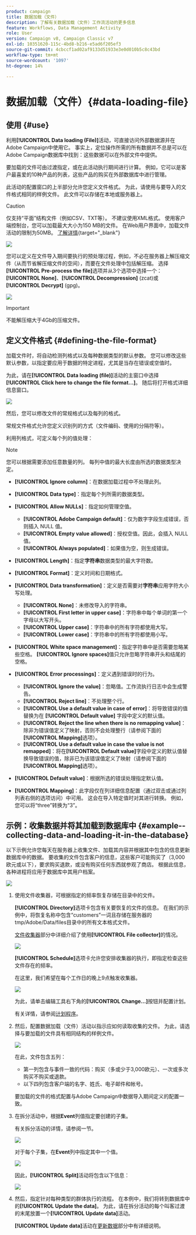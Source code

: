 ```yaml
---
product: campaign
title: 数据加载（文件）
description: 了解有关数据加载（文件）工作流活动的更多信息
feature: Workflows, Data Management Activity
role: User
version: Campaign v8, Campaign Classic v7
exl-id: 10351620-115c-4bd8-b216-e5ad6f205ef3
source-git-commit: 4cbccf1ad02af9133d51933e3e0d010b5c8c43bd
workflow-type: tm+mt
source-wordcount: '1097'
ht-degree: 14%

---
```


# 数据加载（文件）{#data-loading-file}



## 使用 {#use}

利用&#x200B;**[!UICONTROL Data loading (File)]**&#x200B;活动，可直接访问外部数据源并在Adobe Campaign中使用它。 事实上，定位操作所需的所有数据并不总是可以在Adobe Campaign数据库中找到：这些数据可以在外部文件中提供。

要加载的文件可由过渡指定，或在此活动执行期间进行计算。 例如，它可以是客户最喜爱的10种产品的列表，这些产品的购买在外部数据库中进行管理。

此活动的配置窗口的上半部分允许您定义文件格式。 为此，请使用与要导入的文件格式相同的样例文件。 此文件可以存储在本地或服务器上。

>[!CAUTION]
>
>仅支持“平面”结构文件（例如CSV、TXT等）。 不建议使用XML格式。 使用客户端控制台，您可以加载最大大小为150 MB的文件。 在Web用户界面中，加载文件活动的限制为50MB。 [了解详情](https://experienceleague.adobe.com/docs/campaign-web/v8/wf/design-workflows/load-file.html){target="_blank"}

![](assets/s_advuser_wf_etl_file.png)

您可以定义在文件导入期间要执行的预处理过程，例如，不必在服务器上解压缩文件（从而节省解压缩文件的空间），而要在文件处理中包括解压缩。 选择&#x200B;**[!UICONTROL Pre-process the file]**&#x200B;选项并从3个选项中选择一个：**[!UICONTROL None]**、**[!UICONTROL Decompression]** (zcat)或&#x200B;**[!UICONTROL Decrypt]** (gpg)。

![](assets/preprocessing-dataloading.png)

>[!IMPORTANT]
>
>不能解压缩大于4Gb的压缩文件。

## 定义文件格式 {#defining-the-file-format}

加载文件时，将自动检测列格式以及每种数据类型的默认参数。 您可以修改这些默认参数，以指定要应用于数据的特定进程，尤其是当存在错误或空值时。

为此，请在&#x200B;**[!UICONTROL Data loading (file)]**&#x200B;活动的主窗口中选择&#x200B;**[!UICONTROL Click here to change the file format...]**。 随后将打开格式详细信息窗口。

![](assets/file_loading_columns_format.png)

然后，您可以修改文件的常规格式以及每列的格式。

常规文件格式允许您定义识别列的方式（文件编码、使用的分隔符等）。

利用列格式，可定义每个列的值处理：

>[!NOTE]
>
>您可以根据需要添加任意数量的列。 每列中值的最大长度由所选的数据类型决定。

* **[!UICONTROL Ignore column]**：在数据加载过程中不处理此列。
* **[!UICONTROL Data type]**：指定每个列所需的数据类型。
* **[!UICONTROL Allow NULLs]**：指定如何管理空值。

   * **[!UICONTROL Adobe Campaign default]**：仅为数字字段生成错误，否则插入 NULL 值。
   * **[!UICONTROL Empty value allowed]**：授权空值。因此，会插入 NULL 值。
   * **[!UICONTROL Always populated]**：如果值为空，则生成错误。

* **[!UICONTROL Length]**：指定&#x200B;**字符串**&#x200B;数据类型的最大字符数。
* **[!UICONTROL Format]**：定义时间和日期格式。
* **[!UICONTROL Data transformation]**：定义是否需要对&#x200B;**字符串**&#x200B;应用字符大小写处理。

   * **[!UICONTROL None]**：未修改导入的字符串。
   * **[!UICONTROL First letter in upper case]**：字符串中每个单词的第一个字母以大写开头。
   * **[!UICONTROL Upper case]**：字符串中的所有字符都使用大写。
   * **[!UICONTROL Lower case]**：字符串中的所有字符都使用小写。

* **[!UICONTROL White space management]**：指定字符串中是否需要忽略某些空格。 **[!UICONTROL Ignore spaces]**&#x200B;值只允许忽略字符串开头和结尾的空格。
* **[!UICONTROL Error processings]**：定义遇到错误时的行为。

   * **[!UICONTROL Ignore the value]**：忽略值。工作流执行日志中会生成警告。
   * **[!UICONTROL Reject line]**：不处理整个行。
   * **[!UICONTROL Use a default value in case of error]**：将导致错误的值替换为在 **[!UICONTROL Default value]** 字段中定义的默认值。
   * **[!UICONTROL Reject the line when there is no remapping value]**：除非为错误值定义了映射，否则不会处理整行（请参阅下面的&#x200B;**[!UICONTROL Mapping]**&#x200B;选项）。
   * **[!UICONTROL Use a default value in case the value is not remapped]**：将在&#x200B;**[!UICONTROL Default value]**&#x200B;字段中定义的默认值替换导致错误的值，除非已为该错误值定义了映射（请参阅下面的&#x200B;**[!UICONTROL Mapping]**&#x200B;选项）。

* **[!UICONTROL Default value]**：根据所选的错误处理指定默认值。
* **[!UICONTROL Mapping]**：此字段仅在列详细信息配置（通过双击或通过列列表右侧的选项访问）中可用。 这会在导入特定值时对其进行转换。 例如，您可以将“three”转换为“3”。

## 示例：收集数据并将其加载到数据库中 {#example--collecting-data-and-loading-it-in-the-database}

以下示例允许您每天在服务器上收集文件、加载其内容并根据其中包含的信息更新数据库中的数据。 要收集的文件包含客户的信息，这些客户可能购买了（3,000欧元或以下），要求购买退款，或没有购买任何东西就参观了商店。 根据此信息，各种进程将应用于数据库中其用户档案。

![](assets/s_advuser_load_file_sample_0.png)

1. 使用文件收集器，可根据指定的频率恢复存储在目录中的文件。

   **[!UICONTROL Directory]**&#x200B;选项卡包含有关要恢复的文件的信息。 在我们的示例中，将恢复名称中包含“customers”一词且存储在服务器的tmp/Adobe/Data/files目录中的所有文本格式文件。

   [文件收集器](file-collector.md)部分中详细介绍了使用&#x200B;**[!UICONTROL File collector]**&#x200B;的情况。

   ![](assets/s_advuser_load_file_sample_1.png)

   **[!UICONTROL Schedule]**&#x200B;选项卡允许您安排收集器的执行，即指定检查这些文件存在的频率。

   在这里，我们希望在每个工作日的晚上9点触发收集器。

   ![](assets/s_advuser_load_file_sample_2.png)

   为此，请单击编辑工具右下角的&#x200B;**[!UICONTROL Change...]**&#x200B;按钮并配置计划。

   有关详情，请参阅[计划程序](scheduler.md)。

1. 然后，配置数据加载（文件）活动以指示应如何读取收集的文件。 为此，请选择与要加载的文件具有相同结构的样例文件。

   ![](assets/s_advuser_load_file_sample_3.png)

   在此，文件包含五列：

   * 第一列包含与事件一致的代码：购买（多或少于3,000欧元）、一次或多次购买不购买或退款。
   * 以下四列包含客户端的名字、姓氏、电子邮件和帐号。

   要加载的文件的格式配置与Adobe Campaign中数据导入期间定义的配置一致。

1. 在拆分活动中，根据&#x200B;**Event**&#x200B;列值指定要创建的子集。

   有关拆分活动的详情，请参阅一节。

   ![](assets/s_advuser_load_file_sample_4.png)

   对于每个子集，在&#x200B;**Event**&#x200B;列中指定其中一个值。

   ![](assets/s_advuser_load_file_sample_5.png)

   因此，**[!UICONTROL Split]**&#x200B;活动将包含以下信息：

   ![](assets/s_advuser_load_file_sample_6.png)

1. 然后，指定针对每种类型的群体执行的流程。 在本例中，我们将转到数据库中的&#x200B;**[!UICONTROL Update the data]**。 为此，请在拆分活动的每个叫客过渡的末尾放置一个&#x200B;**[!UICONTROL Update data]**&#x200B;活动。

   **[!UICONTROL Update data]**&#x200B;活动在[更新数据](update-data.md)部分中有详细说明。

